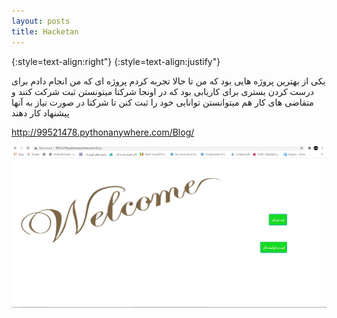 ```yaml
---
layout: posts
title: Hacketan
---
```




{:style=text-align:right"}
{:style=text-align:justify"}



یکی از بهترین پروژه هایی بود که من تا حالا تجربه کردم 
پروژه ای که من انجام دادم برای درست کردن بستری برای کاریابی بود که در اونجا شرکتا میتونستن ثبت شرکت کنند و متقاضی های کار هم میتوانستن توانایی خود را ثبت کنن تا شرکتا در صورت نیاز به آنها پیشنهاد کار دهند

http://99521478.pythonanywhere.com/Blog/



<img src="\assets\images\hacketan.png" alt="alt text">